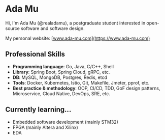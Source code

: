 # Ada Mu

Hi, I'm Ada Mu (@realadamu), a postgraduate student interested in open-source software and software design.

My personal website: [www.ada-mu.com](https://www.ada-mu.com)

## Professional Skills

- **Programming language**: Go, Java, C/C++, Shell
- **Library**: Spring Boot, Spring Cloud, gRPC, etc.
- **DB**: MySQL, MongoDB, Postgres, Redis, etcd
- **Tools**: Docker, Kubernetes, Istio, Git, Makefile, Jmeter, pprof, etc.
- **Best practice & methodology**: OOP, CI/CD, TDD, GoF design patterns, Microservice, Cloud Native, DevOps, SRE, etc.

## Currently learning...

- Embedded software development (mainly STM32)
- FPGA (mainly Altera and Xilinx)
- EDA

<!---
realadamu/realadamu is a ✨ special ✨ repository because its `README.md` (this file) appears on your GitHub profile.
You can click the Preview link to take a look at your changes.
--->
